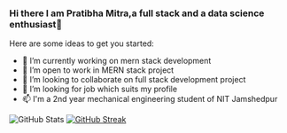 ### Hi there I am Pratibha Mitra,a full stack and a data science enthusiast👋



Here are some ideas to get you started:

- 🔭 I’m currently working on mern stack development
- 🌱 I’m open to work in MERN stack project
- 👯 I’m looking to collaborate on full stack development project
- 🤔 I’m looking for job which suits my profile
- 📫 I'm a 2nd year mechanical engineering student of NIT Jamshedpur

![GitHub Stats](https://github-readme-stats.vercel.app/api?username=PM-00-STAR&theme=gotham)
[![GitHub Streak](https://github-readme-streak-stats.herokuapp.com?user=PM-00-STAR&theme=gotham&date_format=M%20j%5B%2C%20Y%5D)](https://git.io/streak-stats)

